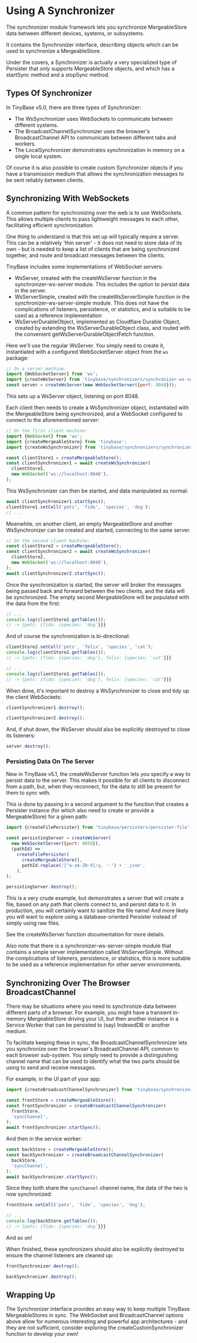 # Using A Synchronizer

The synchronizer module framework lets you synchronize MergeableStore data
between different devices, systems, or subsystems.

It contains the Synchronizer
interface, describing objects which can be used to synchronize a MergeableStore.

Under the covers, a Synchronizer is actually a very specialized type of
Persister that _only_ supports MergeableStore objects, and which has a startSync
method and a stopSync method.

## Types Of Synchronizer

In TinyBase v5.0, there are three types of Synchronizer:

- The WsSynchronizer uses WebSockets to communicate between different systems.
- The BroadcastChannelSynchronizer uses the browser's BroadcastChannel API to
  communicate between different tabs and workers.
- The LocalSynchronizer demonstrates synchronization in memory on a single local
  system.

Of course it is also possible to create custom Synchronizer objects if you have
a transmission medium that allows the synchronization messages to be sent
reliably between clients.

## Synchronizing With WebSockets

A common pattern for synchronizing over the web is to use WebSockets. This
allows multiple clients to pass lightweight messages to each other, facilitating
efficient synchronization.

One thing to understand is that this set up will typically require a server.
This can be a relatively 'thin server' - it does not need to store data of its
own - but is needed to keep a list of clients that are being synchronized
together, and route and broadcast messages between the clients.

TinyBase includes some implementations of WebSocket servers:

- WsServer, created with the createWsServer function in the
  synchronizer-ws-server module. This includes the option to persist data in the server.
- WsServerSimple, created with the createWsServerSimple function in the
  synchronizer-ws-server-simple module. This does not have the complications of
  listeners, persistence, or statistics, and is suitable to be used as a reference
  implementation
- WsServerDurableObject, implemented as Cloudflare Durable Object, created by
  extending the WsServerDurableObject class, and routed with the convenient
  getWsServerDurableObjectFetch function.

Here we'll use the regular WsServer. You simply need to create it, instantiated
with a configured WebSocketServer object from the `ws` package:

```js
// On a server machine:
import {WebSocketServer} from 'ws';
import {createWsServer} from 'tinybase/synchronizers/synchronizer-ws-server';
const server = createWsServer(new WebSocketServer({port: 8048}));
```

This sets up a WsServer object, listening on port 8048.

Each client then needs to create a WsSynchronizer object, instantiated with the
MergeableStore being synchronized, and a WebSocket configured to connect to the
aforementioned server:

```js
// On the first client machine:
import {WebSocket} from 'ws';
import {createMergeableStore} from 'tinybase';
import {createWsSynchronizer} from 'tinybase/synchronizers/synchronizer-ws-client';

const clientStore1 = createMergeableStore();
const clientSynchronizer1 = await createWsSynchronizer(
  clientStore1,
  new WebSocket('ws://localhost:8048'),
);
```

This WsSynchronizer can then be started, and data manipulated as normal:

```js
await clientSynchronizer1.startSync();
clientStore1.setCell('pets', 'fido', 'species', 'dog');
// ...
```

Meanwhile, on another client, an empty MergeableStore and another WsSynchronizer
can be created and started, connecting to the same server.

```js
// On the second client machine:
const clientStore2 = createMergeableStore();
const clientSynchronizer2 = await createWsSynchronizer(
  clientStore2,
  new WebSocket('ws://localhost:8048'),
);
await clientSynchronizer2.startSync();
```

Once the synchronization is started, the server will broker the messages being
passed back and forward between the two clients, and the data will be
synchronized. The empty second MergeableStore will be populated with the data
from the first:

```js
// ...
console.log(clientStore2.getTables());
// -> {pets: {fido: {species: 'dog'}}}
```

And of course the synchronization is bi-directional:

```js
clientStore2.setCell('pets', 'felix', 'species', 'cat');
console.log(clientStore2.getTables());
// -> {pets: {fido: {species: 'dog'}, felix: {species: 'cat'}}}
```

```js
// ...
console.log(clientStore1.getTables());
// -> {pets: {fido: {species: 'dog'}, felix: {species: 'cat'}}}
```

When done, it's important to destroy a WsSynchronizer to close and tidy up the
client WebSockets:

```js
clientSynchronizer1.destroy();
```

```js
clientSynchronizer2.destroy();
```

And, if shut down, the WsServer should also be explicitly destroyed to close its
listeners:

```js
server.destroy();
```

### Persisting Data On The Server

New in TinyBase v5.1, the createWsServer function lets you specify a way to
persist data to the server. This makes it possible for all clients to disconnect
from a path, but, when they reconnect, for the data to still be present for them
to sync with.

This is done by passing in a second argument to the function that creates a
Persister instance (for which also need to create or provide a MergeableStore)
for a given path:

```js
import {createFilePersister} from 'tinybase/persisters/persister-file';

const persistingServer = createWsServer(
  new WebSocketServer({port: 8050}),
  (pathId) =>
    createFilePersister(
      createMergeableStore(),
      pathId.replace(/[^a-zA-Z0-9]/g, '-') + '.json',
    ),
);

persistingServer.destroy();
```

This is a very crude example, but demonstrates a server that will create a file,
based on any path that clients connect to, and persist data to it. In
production, you will certainly want to sanitize the file name! And more likely
you will want to explore using a database-oriented Persister instead of simply
using raw files.

See the createWsServer function documentation for more details.

Also note that there is a synchronizer-ws-server-simple module that contains a
simple server implementation called WsServerSimple. Without the complications of
listeners, persistence, or statistics, this is more suitable to be used as a
reference implementation for other server environments.

## Synchronizing Over The Browser BroadcastChannel

There may be situations where you need to synchronize data between different
parts of a browser. For example, you might have a transient in-memory
MergeableStore driving your UI, but then another instance in a Service Worker
that can be persisted to (say) IndexedDB or another medium.

To facilitate keeping these in sync, the BroadcastChannelSynchronizer lets you
synchronize over the browser's BroadcastChannel API, common to each browser
sub-system. You simply need to provide a distinguishing channel name that can be
used to identify what the two parts should be using to send and receive
messages.

For example, in the UI part of your app:

```js
import {createBroadcastChannelSynchronizer} from 'tinybase/synchronizers/synchronizer-broadcast-channel';

const frontStore = createMergeableStore();
const frontSynchronizer = createBroadcastChannelSynchronizer(
  frontStore,
  'syncChannel',
);
await frontSynchronizer.startSync();
```

And then in the service worker:

```js
const backStore = createMergeableStore();
const backSynchronizer = createBroadcastChannelSynchronizer(
  backStore,
  'syncChannel',
);
await backSynchronizer.startSync();
```

Since they both share the `syncChannel` channel name, the data of the two is now
synchronized:

```js
frontStore.setCell('pets', 'fido', 'species', 'dog');
```

```js
// ...
console.log(backStore.getTables());
// -> {pets: {fido: {species: 'dog'}}}
```

And so on!

When finished, these synchronizers should also be explicitly destroyed to ensure
the channel listeners are cleaned up:

```js
frontSynchronizer.destroy();
```

```js
backSynchronizer.destroy();
```

## Wrapping Up

The Synchronizer interface provides an easy way to keep multiple TinyBase
MergeableStores in sync. The WebSocket and BroadcastChannel options above allow
for numerous interesting and powerful app architectures - and they are not
sufficient, consider exploring the createCustomSynchronizer function to develop
your own!
